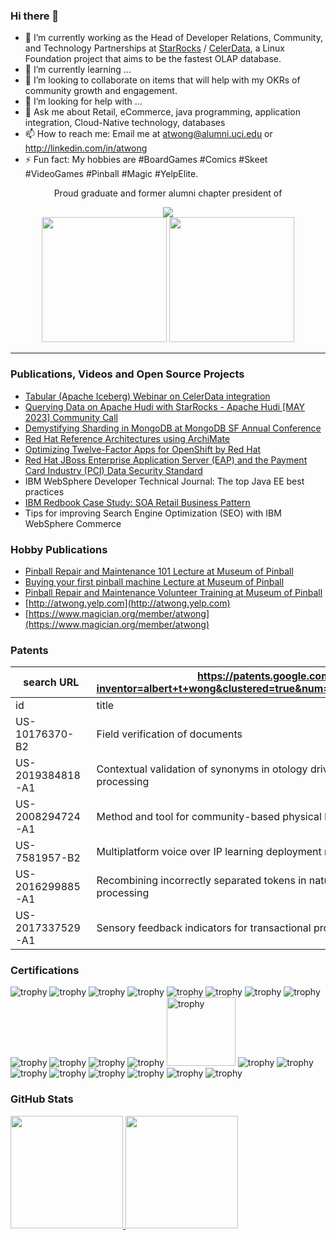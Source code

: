 ### Hi there 👋

- 🔭 I’m currently working as the Head of Developer Relations, Community, and Technology Partnerships at <a href=http://starrocks.io>StarRocks</a> / <a href=http://celerdata.com>CelerData</a>, a Linux Foundation project that aims to be the fastest OLAP database.
- 🌱 I’m currently learning ...
- 👯 I’m looking to collaborate on items that will help with my OKRs of community growth and engagement.
- 🤔 I’m looking for help with ...
- 💬 Ask me about Retail, eCommerce, java programming, application integration, Cloud-Native technology, databases
- 📫 How to reach me: Email me at atwong@alumni.uci.edu or http://linkedin.com/in/atwong
- ⚡ Fun fact: My hobbies are #BoardGames #Comics #Skeet #VideoGames #Pinball #Magic #YelpElite.

<div align="center">
  Proud graduate and former alumni chapter president of <p></p><a href=http://ics.uci.edu><img src=https://ics.uci.edu/wp-content/uploads/2020/06/logo-fullcolor.svg></a>
</div>

<div align="center">
  <img width=200 src=https://ikonick.com/cdn/shop/files/monopolynew-successfinal_canvas_canvas-vertical_800x800_f3dbc499-4da7-4485-a7a9-b5c47f6ceb30_640x640_crop_center.jpg?v=1684518324>
  <img width=200 src=https://ikonick.com/cdn/shop/files/monopolynew-happinessfinal_canvas_canvas-vertical_800x800_ca0527a5-96e3-464c-ad3f-31034d882516_640x640_crop_center.jpg?v=1685519551>
</div>
  
---

### Publications, Videos and Open Source Projects

- [Tabular (Apache Iceberg) Webinar on CelerData integration](https://www.youtube.com/watch?v=bAmcTrX7hCI)
- [Querying Data on Apache Hudi with StarRocks - Apache Hudi [MAY 2023] Community Call](https://www.youtube.com/watch?v=k5QmB4wmef4)
- [Demystifying Sharding in MongoDB at MongoDB SF Annual Conference](https://www.youtube.com/watch?v=8sk75-6W0ik)
- [Red Hat Reference Architectures using ArchiMate](https://github.com/alberttwong/archi_cloudnative)
- <a href="https://access.redhat.com/articles/1752483">Optimizing Twelve-Factor Apps for OpenShift by Red Hat</a>
- [Red Hat JBoss Enterprise Application Server (EAP) and the Payment Card Industry (PCI) Data Security Standard](https://access.redhat.com/articles/1752303)
- IBM WebSphere Developer Technical Journal: The top Java EE best practices
- [IBM Redbook Case Study: SOA Retail Business Pattern](https://www.redbooks.ibm.com/abstracts/redp4459.html)
- Tips for improving Search Engine Optimization (SEO) with IBM WebSphere Commerce

### Hobby Publications

- [Pinball Repair and Maintenance 101 Lecture at Museum of Pinball](https://docs.google.com/presentation/d/1T9z1QIHAD7Zl5FpS5IQhta5uxkN7DPXekaHhy5TNbjw/edit?usp=sharing)
- [Buying your first pinball machine Lecture at Museum of Pinball](https://docs.google.com/presentation/d/1wUIPCzpBDDeMunf6jlm1nsliLmKEkopaO2un71k-VRY/edit?usp=sharing)
- [Pinball Repair and Maintenance Volunteer Training at Museum of Pinball](https://docs.google.com/presentation/d/1oC25QkdXRiDE6xf_GV9VyxjrAdF7jf9XYIGuXxUgEgs/edit?usp=sharing)
- [http://atwong.yelp.com](http://atwong.yelp.com)
- [https://www.magician.org/member/atwong](https://www.magician.org/member/atwong)

### Patents

|search URL      |<a href="https://patents.google.com/?inventor=albert+t+wong&clustered=true&num=25&oq=albert+t+wong">https://patents.google.com/?inventor=albert+t+wong&clustered=true&num=25&oq=albert+t+wong</a>|
|----------------|----------------------------------------------------------------------------------------|
|id	|title        |                                                                                        |
|US-10176370-B2	|Field verification of documents |                                                                                        |
|US-2019384818-A1	|Contextual validation of synonyms in otology driven natural language processing |                                                                                        |
|US-2008294724-A1	|Method and tool for community-based physical location awareness |                                                                                        |
|US-7581957-B2	|Multiplatform voice over IP learning deployment methodology |                                                                                        |
|US-2016299885-A1	|Recombining incorrectly separated tokens in natural language processing |                                                                                        |
|US-2017337529-A1	|Sensory feedback indicators for transactional processes |                                                                                        |


### Certifications

<p align=""> 
  <img src="https://images.credly.com/size/110x110/images/6ba6b707-b2cc-4cd7-915e-0fed722885c3/image.png" alt="trophy" />
  <img src="https://images.credly.com/size/110x110/images/34bc0014-2add-4516-98ba-984596c5538b/image.png" alt="trophy" />
  <img src="https://images.credly.com/size/110x110/images/28452e24-9165-415a-9a06-80dbb835f08d/image.png" alt="trophy" />

  <img src="https://images.credly.com/size/110x110/images/6096167c-91fd-4e74-bc85-d2100672fef7/image.png" alt="trophy" />
  
  <img src="https://images.credly.com/size/110x110/images/fdac57a1-cecc-4790-89da-ac5e6121fef1/image.png" alt="trophy" />
  <img src="https://images.credly.com/size/110x110/images/572de0ba-2c59-4816-a59d-b0e1687e45ee/image.png" alt="trophy" />
  <img src="https://images.credly.com/size/110x110/images/19c4e804-54fe-4857-b022-7cfd5520596c/image.png" alt="trophy" />
  <img src="https://images.credly.com/size/110x110/images/b6cf67d4-0533-495b-acfe-9d08bb50bef1/image.png" alt="trophy" />
  <img src="https://images.credly.com/size/110x110/images/2f835cd9-20d9-4251-b478-d4b17814b850/image.png" alt="trophy" />  
  <img src="https://images.credly.com/size/110x110/images/1dd8824f-d6b6-4967-906a-7bd3c0063fae/image.png" alt="trophy" />
  <img src="https://images.credly.com/size/110x110/images/b72dbd4d-654b-499e-96cf-23c2e479ed5a/image.png" alt="trophy" />
  <img src="https://images.credly.com/size/110x110/images/f9b4de93-3647-41b9-a29c-9da66464a277/image.png" alt="trophy" />

  <img height=110 src="https://www.scrumalliance.org/ScrumRedesignDEVSite/media/ScrumAllianceMedia/Certification%20Badges/Official/SAI_BadgeSizes_DigitalBadging_CSM.png" alt="trophy" /> 

  <img src="https://images.credly.com/size/110x110/images/fccd2435-08a7-4e26-a923-dc17fa92fa04/WebSphere_Application_Server_Network_Deployment_V9.0.png" alt="trophy" />
  <img src="https://images.credly.com/size/110x110/images/539cfbad-02d0-40c9-87d9-42a3b80af4cd/Integration_Bus_v10.0.png" alt="trophy" />
  <img src="https://images.credly.com/size/110x110/images/d4028bc5-20d4-41ca-867c-954fadebd456/IBM_MQ_Developer_Essentials.png" alt="trophy" />
  <img src="https://images.credly.com/size/110x110/images/4a14f9a0-96c5-4863-a08a-0927adfcb2f9/Commerce_-_WebSphere_Found_-_v7.png" alt="trophy" />

  <img src="https://images.credly.com/size/110x110/images/be7f90cd-f3ac-4e0d-82c4-0aa5e78e7918/Architect-Experienced.png" alt="trophy" />
  <img src="https://images.credly.com/size/110x110/images/50eb2436-5a87-4357-8893-7920aabe3a5f/Parent-Issuance.png" alt="trophy" />
  <img src="https://images.credly.com/size/110x110/images/a51e9d79-63ac-4cd4-9856-08029d087014/Team-SD.png" alt="trophy" />

  <img src="https://images.credly.com/size/110x110/images/6c9b2a4b-91d5-4093-919a-7eb81cfe74ba/ITIL_Foundation.png" alt="trophy" />
</p>

### GitHub Stats

<div align="left">
  <a href="https://github.com/alberttwong">
  <img height="180em" src="https://github-readme-stats.vercel.app/api?username=alberttwong&show_icons=true&count_private=true"/>
  <img height="180em" src="https://github-readme-stats.vercel.app/api/top-langs/?username=alberttwong&layout=compact&langs_count=7"/>
</div>
